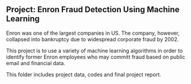 ## Project: Enron Fraud Detection Using Machine Learning

Enron was one of the largest companies in US. The company, however, collapsed into bankruptcy due to widespread corporate fraud by 2002. 

This project is to use a variety of machine learning algorithms in order to identify former Enron employees who may committ fraud based on public email and financial data. 

This folder includes project data, codes and final project report. 
